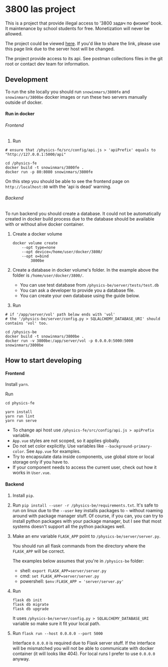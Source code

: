 # 3800 las project

This is a project that provide illegal access to '3800 задач по физике' book. It maintenance by school students for free. Monetization will never be allowed.

The project could be viewed [here](http://ec2-3-120-108-152.eu-central-1.compute.amazonaws.com/). If you'd like to share the link, please use this page link due to the server host will be changed.

The project provide access to its api. See postman collections files in the git root or contact dev team for information.

## Development

To run the site locally you should run `snowinmars/3800fe` and `snowinmars/3800be` docker images or run these two servers manually outside of docker.

#### Run in docker

###### Frontend

1. Run
```
# ensure that /physics-fe/src/config/api.js > 'apiPrefix' equals to "http://127.0.0.1:5000/api"

cd /physics-fe
docker build -t snowinmars/3800fe .
docker run -p 80:8080 snowinmars/3800fe
```

On this step you should be able to see the frontend page on `http://localhost:80` with the 'api is dead' warning.

###### Backend

To run backend you should create a database. It could not be automatically created in docker build process due to the database should be available with or without alive docker container.

1. Create a docker volume
    ```
    docker volume create
        --opt type=none
        --opt device=/home/user/docker/3800/
        --opt o=bind
            3800be
    ```
   
1. Create a database in docker volume's folder. In the example above the folder is `/home/user/docker/3800/`.
    
    - You can use test database from `/physics-be/server/tests/test.db`
    - You can ask a developer to provide you a database file.
    - You can create your own database using the guide below.

1. Run
```
# if '/app/server/vol' path below ends with 'vol'
# the '/physics-be/server/config.py > SQLALCHEMY_DATABASE_URI' should contains 'vol' too.

cd /physics-be
docker build -t snowinmars/3800be .
docker run -v 3800be:/app/server/vol -p 0.0.0.0:5000:5000 snowinmars/3800be
```

## How to start developing

#### Frontend

Install `yarn`.

Run

```
cd physics-fe

yarn install
yarn run lint
yarn run serve
```

- To change api host use `/physics-fe/src/config/api.js > apiPrefix` variable.
- `App.vue` styles are not scoped, so it applies globally.
- Do not set color explicitly. Use variables like `--background-primary-color`. See `App.vue` for examples.
- Try to encapsulate data inside components, use global store or local storage only if you have to.
- If your component needs to access the current user, check out how it works in `User.vue`.

#### Backend

1. Install `pip`.

1. Run `pip install --user -r /physics-be/requirements.txt`. It's safe to run on linux due to the `--user` key installs packages to `~` without roaming around with package manager stuff. Of course, if you can, you can try to install python packages with your package manager, but I see that most systems doesn't support all the python packages well.

1. Make an env variable `FLASK_APP` point to `/physics-be/server/server.py`.

    You should run all flask commands from the directory where the `FLASK_APP` will be correct.
    
    The examples below assumes that you're in `/physics-be` folder:
    
    - shell: `export FLASK_APP=server/server.py`
    - cmd: `set FLASK_APP=server/server.py`
    - powershell: `$env:FLASK_APP = 'server/server.py'`

1. Run
    ```
    flask db init
    flask db migrate
    flask db upgrade
    ```

    It uses `/physics-be/server/config.py > SQLALCHEMY_DATABASE_URI` variable so make sure it fit your local path.
   
1. Run `flask run --host 0.0.0.0 --port 5000`

    Interface `0.0.0.0` is required due to Flask server stuff. If the interface will be mismatched you will not be able to communicate with docker container (it will looks like 404). For local runs I prefer to use `0.0.0.0` anyway.
